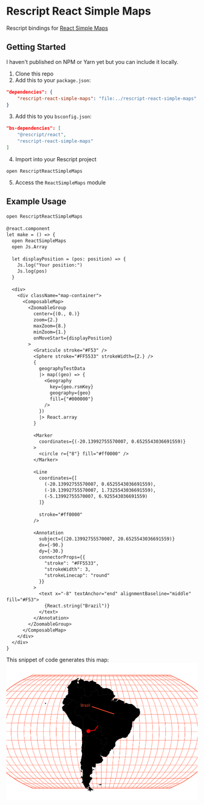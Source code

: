# Rescript React Simple Maps
Rescript bindings for [React Simple Maps](https://github.com/zcreativelabs/react-simple-maps)

## Getting Started
I haven't published on NPM or Yarn yet but you can include it locally.

1. Clone this repo
2. Add this to your `package.json`:
```json
"dependencies": {
    "rescript-react-simple-maps": "file:../rescript-react-simple-maps"
}
```
3. Add this to you `bsconfig.json`:
```json
"bs-dependencies": [
    "@rescript/react",
    "rescript-react-simple-maps"
]
```
4. Import into your Rescript project
```rescript
open RescriptReactSimpleMaps
```

5. Access the `ReactSimpleMaps` module

## Example Usage

```rescript
open RescriptReactSimpleMaps

@react.component
let make = () => {
  open ReactSimpleMaps
  open Js.Array

  let displayPosition = (pos: position) => {
    Js.log("Your position:")
    Js.log(pos)
  }

  <div>
    <div className="map-container">
      <ComposableMap>
        <ZoomableGroup
          center={(0., 0.)}
          zoom={2.}
          maxZoom={8.}
          minZoom={1.}
          onMoveStart={displayPosition}
        >
          <Graticule stroke="#F53" />
          <Sphere stroke="#FF5533" strokeWidth={2.} />
          {
            geographyTestData
            |> map((geo) => {
              <Geography
                key={geo.rsmKey}
                geography={geo}
                fill={"#000000"}
              />
            })
            |> React.array
          }

          <Marker
            coordinates={(-20.13992755570007, 0.6525543036691559)}
          >
            <circle r={"8"} fill="#ff0000" />
          </Marker>

          <Line
            coordinates={[
              (-20.13992755570007, 0.6525543036691559),
              (-10.13992755570007, 1.7325543036691559),
              (-5.13992755570007, 6.925543036691559)
            ]}

            stroke="#ff0000"
          />

          <Annotation
            subject={(20.13992755570007, 20.6525543036691559)}
            dx={-90.}
            dy={-30.}
            connectorProps={{
              "stroke": "#FF5533",
              "strokeWidth": 3,
              "strokeLinecap": "round"
            }}
          >
            <text x="-8" textAnchor="end" alignmentBaseline="middle" fill="#F53">
              {React.string("Brazil")}
            </text>
          </Annotation>
        </ZoomableGroup>
      </ComposableMap>
    </div>
  </div>
}
```

This snippet of code generates this map:
![Example Map](docs/example.png)
